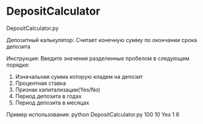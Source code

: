 # DepositCalculator
DepositCalculator.py 

Депозитный калькулятор:
    Считает конечную сумму по окончании срока депозита

Инструкция:
Введите значения разделенные пробелом в следующем порядке:
1) Изначальная сумма которую кладем на депозит
2) Процентная ставка
3) Признак капитализации(Yes/No)
4) Период депозита в годах
5) Период депозита в месяцах


Пример использования:
python DepositCalculator.py 100 10 Yes 1 6

